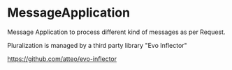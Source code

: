 # MessageApplication

Message Application to process different kind of messages as per Request.

Pluralization is managed by a third party library "Evo Inflector"

https://github.com/atteo/evo-inflector
